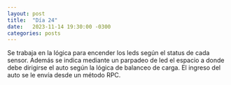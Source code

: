 ```yaml
---
layout: post
title:  "Día 24"
date:   2023-11-14 19:30:00 -0300
categories: posts
---
```


Se trabaja en la lógica para encender los leds según el status de cada sensor. Además se indica mediante un parpadeo de led el espacio a donde debe dirigirse el auto según la lógica de balanceo de carga. El ingreso del auto se le envía desde un método RPC.
